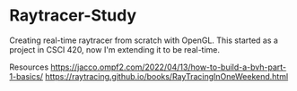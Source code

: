 # Raytracer-Study
Creating real-time raytracer from scratch with OpenGL. This started as a project in CSCI 420, now I'm extending it to be real-time.

Resources
https://jacco.ompf2.com/2022/04/13/how-to-build-a-bvh-part-1-basics/
https://raytracing.github.io/books/RayTracingInOneWeekend.html

